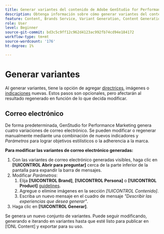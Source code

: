 ```yaml
---
title: Generar variantes del contenido de Adobe GenStudio for Performance Marketing
description: Obtenga información sobre cómo generar variantes del contenido creado en Adobe GenStudio for Performance Marketing.
feature: Content, Brands Service, Variant Generation, Content Generation
role: User
level: Beginner
source-git-commit: bd3c5c9ff12c962d4123ac992fb74cd94e184172
workflow-type: tm+mt
source-wordcount: '176'
ht-degree: 1%

---
```



# Generar variantes

Al generar variantes, tiene la opción de agregar [directrices](/help/user-guide/guidelines/overview.md), imágenes o [indicaciones](/help/user-guide/effective-prompts.md) nuevas. Estos pasos son opcionales, pero afectarán al resultado regenerado en función de lo que decida modificar.

## Correo electrónico

De forma predeterminada, GenStudio for Performance Marketing genera cuatro variaciones de correo electrónico. Se pueden modificar o regenerar manualmente mediante una combinación de nuevos indicadores y _Parámetros_ para lograr objetivos estilísticos o la adherencia a la marca.

**Para modificar las variantes de correo electrónico generadas:**

1. Con las variantes de correo electrónico generadas visibles, haga clic en **[!UICONTROL Abrir para preguntar]** cerca de la parte inferior de la pantalla para expandir la barra de mensajes.
1. Modificar _Parámetros_:
   1. Elija **[!UICONTROL Brand]**, **[!UICONTROL Persona]** o **[!UICONTROL Product]** [guidelines](/help/user-guide/guidelines/overview.md).
   1. Agregue o elimine imágenes en la sección _[!UICONTROL Contenido]_.
   1. Escriba un nuevo mensaje en el cuadro de mensaje _&quot;Describir las experiencias que desea generar&quot;_.
1. Haga clic en **[!UICONTROL Generar]**.

Se genera un nuevo conjunto de variantes. Puede seguir modificando, generando e iterando en variantes hasta que esté listo para publicar en [!DNL Content] y exportar para su uso.
